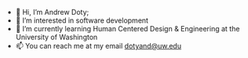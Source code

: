 - 👋 Hi, I’m Andrew Doty; 
- 👀 I’m interested in software development 
- 🌱 I’m currently learning Human Centered Design & Engineering at the University of Washington
- 📫 You can reach me at my email dotyand@uw.edu
